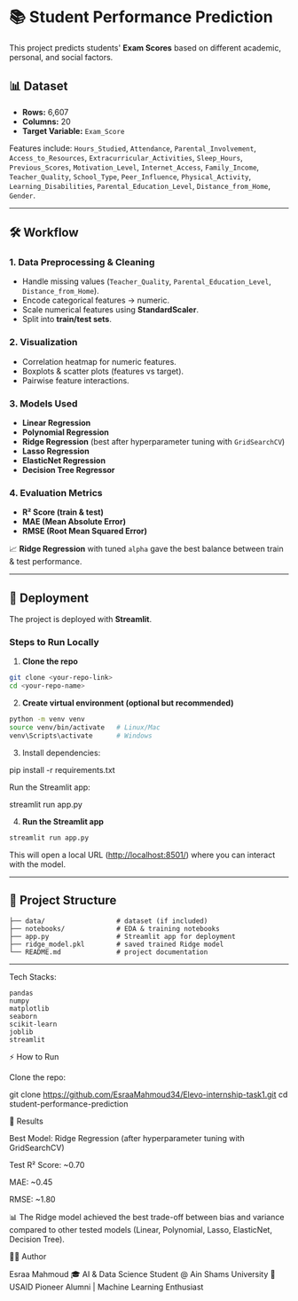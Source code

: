 # 📚 Student Performance Prediction

This project predicts students' **Exam Scores** based on different academic, personal, and social factors.

## 📊 Dataset

* **Rows:** 6,607
* **Columns:** 20
* **Target Variable:** `Exam_Score`

Features include:
`Hours_Studied`, `Attendance`, `Parental_Involvement`, `Access_to_Resources`, `Extracurricular_Activities`, `Sleep_Hours`, `Previous_Scores`, `Motivation_Level`, `Internet_Access`, `Family_Income`, `Teacher_Quality`, `School_Type`, `Peer_Influence`, `Physical_Activity`, `Learning_Disabilities`, `Parental_Education_Level`, `Distance_from_Home`, `Gender`.

---

## 🛠️ Workflow

### 1. Data Preprocessing & Cleaning

* Handle missing values (`Teacher_Quality`, `Parental_Education_Level`, `Distance_from_Home`).
* Encode categorical features → numeric.
* Scale numerical features using **StandardScaler**.
* Split into **train/test sets**.

### 2. Visualization

* Correlation heatmap for numeric features.
* Boxplots & scatter plots (features vs target).
* Pairwise feature interactions.

### 3. Models Used

* **Linear Regression**
* **Polynomial Regression**
* **Ridge Regression** (best after hyperparameter tuning with `GridSearchCV`)
* **Lasso Regression**
* **ElasticNet Regression**
* **Decision Tree Regressor**

### 4. Evaluation Metrics

* **R² Score (train & test)**
* **MAE (Mean Absolute Error)**
* **RMSE (Root Mean Squared Error)**

📈 **Ridge Regression** with tuned `alpha` gave the best balance between train & test performance.

---

## 🚀 Deployment

The project is deployed with **Streamlit**.

### Steps to Run Locally

1. **Clone the repo**

```bash
git clone <your-repo-link>
cd <your-repo-name>
```

2. **Create virtual environment (optional but recommended)**

```bash
python -m venv venv
source venv/bin/activate   # Linux/Mac
venv\Scripts\activate      # Windows
```
3. Install dependencies:

pip install -r requirements.txt

Run the Streamlit app:

streamlit run app.py

4. **Run the Streamlit app**

```bash
streamlit run app.py
```

This will open a local URL ([http://localhost:8501/](http://localhost:8501/)) where you can interact with the model.

---

## 📂 Project Structure

```
├── data/                  # dataset (if included)
├── notebooks/             # EDA & training notebooks
├── app.py                 # Streamlit app for deployment
├── ridge_model.pkl        # saved trained Ridge model
└── README.md              # project documentation
```

---

Tech Stacks:
```
pandas
numpy
matplotlib
seaborn
scikit-learn
joblib
streamlit
```
⚡ How to Run

Clone the repo:

git clone https://github.com/EsraaMahmoud34/Elevo-internship-task1.git
cd student-performance-prediction

🎯 Results

Best Model: Ridge Regression (after hyperparameter tuning with GridSearchCV)

Test R² Score: ~0.70

MAE: ~0.45

RMSE: ~1.80

📊 The Ridge model achieved the best trade-off between bias and variance compared to other tested models (Linear, Polynomial, Lasso, ElasticNet, Decision Tree).

👩‍💻 Author

Esraa Mahmoud
🎓 AI & Data Science Student @ Ain Shams University
🚀 USAID Pioneer Alumni | Machine Learning Enthusiast
